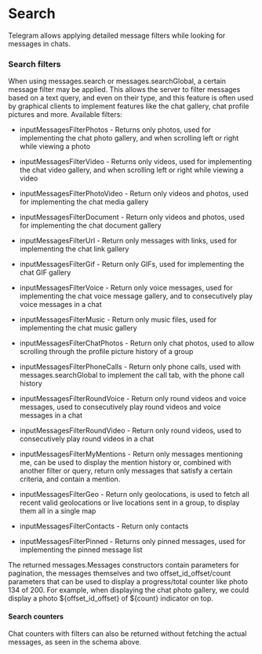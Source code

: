 # Search

Telegram allows applying detailed message filters while looking for messages in chats.

### Search filters

When using messages.search or messages.searchGlobal, a certain message filter may be applied.
This allows the server to filter messages based on a text query, and even on their type, and this feature is often used by graphical clients to implement features like the chat gallery, chat profile pictures and more.
Available filters:

- inputMessagesFilterPhotos - Returns only photos, used for implementing the chat photo gallery, and when scrolling left or right while viewing a photo

- inputMessagesFilterVideo - Returns only videos, used for implementing the chat video gallery, and when scrolling left or right while viewing a video

- inputMessagesFilterPhotoVideo - Return only videos and photos, used for implementing the chat media gallery

- inputMessagesFilterDocument - Return only videos and photos, used for implementing the chat document gallery

- inputMessagesFilterUrl - Return only messages with links, used for implementing the chat link gallery

- inputMessagesFilterGif - Return only GIFs, used for implementing the chat GIF gallery

- inputMessagesFilterVoice - Return only voice messages, used for implementing the chat voice message gallery, and to consecutively play voice messages in a chat

- inputMessagesFilterMusic - Return only music files, used for implementing the chat music gallery

- inputMessagesFilterChatPhotos - Return only chat photos, used to allow scrolling through the profile picture history of a group

- inputMessagesFilterPhoneCalls - Return only phone calls, used with messages.searchGlobal to implement the call tab, with the phone call history

- inputMessagesFilterRoundVoice - Return only round videos and voice messages, used to consecutively play round videos and voice messages in a chat

- inputMessagesFilterRoundVideo - Return only round videos, used to consecutively play round videos in a chat

- inputMessagesFilterMyMentions - Return only messages mentioning me, can be used to display the mention history or, combined with another filter or query, return only messages that satisfy a certain criteria, and contain a mention.

- inputMessagesFilterGeo - Return only geolocations, is used to fetch all recent valid geolocations or live locations sent in a group, to display them all in a single map

- inputMessagesFilterContacts - Return only contacts

- inputMessagesFilterPinned - Returns only pinned messages, used for implementing the pinned message list

The returned messages.Messages constructors contain parameters for pagination, the messages themselves and two offset_id_offset/count parameters that can be used to display a progress/total counter like photo 134 of 200.
For example, when displaying the chat photo gallery, we could display a photo ${offset_id_offset} of ${count} indicator on top.

#### Search counters

Chat counters with filters can also be returned without fetching the actual messages, as seen in the schema above.

